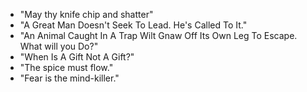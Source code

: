 * "May thy knife chip and shatter"
* "A Great Man Doesn't Seek To Lead. He's Called To It."
* "An Animal Caught In A Trap Wilt Gnaw Off Its Own Leg To Escape. What will you Do?"
* "When Is A Gift Not A Gift?"
* "The spice must flow."
* "Fear is the mind-killer."
